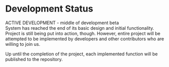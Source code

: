 
# Development Status
ACTIVE DEVELOPMENT - middle of development beta  <br>
System has reached the end of its basic design and initial functionality. <br>
Project is still being put into action, though. 
However, entire project will be attempted to be implemented by developers and other contributors who are willing to join us.  <br>

Up until the completion of the project, each implemented function will be published to the repository. <br>

